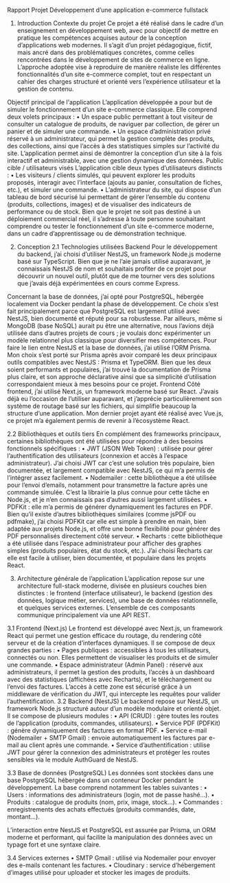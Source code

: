 Rapport Projet 
Développement d’une application e-commerce fullstack


1. Introduction
Contexte du projet
Ce projet a été réalisé dans le cadre d’un enseignement en développement web, avec pour objectif de mettre en pratique les compétences acquises autour de la conception d’applications web modernes. Il s’agit d’un projet pédagogique, fictif, mais ancré dans des problématiques concrètes, comme celles rencontrées dans le développement de sites de commerce en ligne. L’approche adoptée vise à reproduire de manière réaliste les différentes fonctionnalités d’un site e-commerce complet, tout en respectant un cahier des charges structuré et orienté vers l’expérience utilisateur et la gestion de contenu.

Objectif principal de l'application
L’application développée a pour but de simuler le fonctionnement d’un site e-commerce classique. Elle comprend deux volets principaux :
•	Un espace public permettant à tout visiteur de consulter un catalogue de produits, de naviguer par collection, de gérer un panier et de simuler une commande.
•	Un espace d’administration privé réservé à un administrateur, qui permet la gestion complète des produits, des collections, ainsi que l’accès à des statistiques simples sur l’activité du site.
L’application permet ainsi de démontrer la conception d’un site à la fois interactif et administrable, avec une gestion dynamique des données.
Public cible / utilisateurs visés
L’application cible deux types d’utilisateurs distincts :
•	Les visiteurs / clients simulés, qui peuvent explorer les produits proposés, interagir avec l’interface (ajouts au panier, consultation de fiches, etc.), et simuler une commande.
•	L’administrateur du site, qui dispose d’un tableau de bord sécurisé lui permettant de gérer l’ensemble du contenu (produits, collections, images) et de visualiser des indicateurs de performance ou de stock.
Bien que le projet ne soit pas destiné à un déploiement commercial réel, il s’adresse à toute personne souhaitant comprendre ou tester le fonctionnement d’un site e-commerce moderne, dans un cadre d’apprentissage ou de démonstration technique.

2. Conception
2.1 Technologies utilisées
Backend
Pour le développement du backend, j’ai choisi d’utiliser NestJS, un framework Node.js moderne basé sur TypeScript. Bien que je ne l’aie jamais utilisé auparavant, je connaissais NestJS de nom et souhaitais profiter de ce projet pour découvrir un nouvel outil, plutôt que de me tourner vers des solutions que j’avais déjà expérimentées en cours comme Express. 

Concernant la base de données, j’ai opté pour PostgreSQL, hébergée localement via Docker pendant la phase de développement. Ce choix s’est fait principalement parce que PostgreSQL est largement utilisé avec NestJS, bien documenté et réputé pour sa robustesse. Par ailleurs, même si MongoDB (base NoSQL) aurait pu être une alternative, nous l’avions déjà utilisée dans d’autres projets de cours ; je voulais donc expérimenter un modèle relationnel plus classique pour diversifier mes compétences.
Pour faire le lien entre NestJS et la base de données, j’ai utilisé l’ORM Prisma. Mon choix s’est porté sur Prisma après avoir comparé les deux principaux outils compatibles avec NestJS : Prisma et TypeORM. Bien que les deux soient performants et populaires, j’ai trouvé la documentation de Prisma plus claire, et son approche déclarative ainsi que sa simplicité d’utilisation correspondaient mieux à mes besoins pour ce projet.
Frontend
Côté frontend, j’ai utilisé Next.js, un framework moderne basé sur React. J’avais déjà eu l’occasion de l’utiliser auparavant, et j’apprécie particulièrement son système de routage basé sur les fichiers, qui simplifie beaucoup la structure d’une application. Mon dernier projet ayant été réalisé avec Vue.js, ce projet m’a également permis de revenir à l’écosystème React.

2.2 Bibliothèques et outils tiers
En complément des frameworks principaux, certaines bibliothèques ont été utilisées pour répondre à des besoins fonctionnels spécifiques :
•	JWT (JSON Web Token) : utilisée pour gérer l’authentification des utilisateurs (connexion et accès à l’espace administrateur). J’ai choisi JWT car c’est une solution très populaire, bien documentée, et largement compatible avec NestJS, ce qui m’a permis de l’intégrer assez facilement.
•	Nodemailer : cette bibliothèque a été utilisée pour l’envoi d’emails, notamment pour transmettre la facture après une commande simulée. C’est la librairie la plus connue pour cette tâche en Node.js, et je n’en connaissais pas d’autres aussi largement utilisées.
•	PDFKit : elle m’a permis de générer dynamiquement les factures en PDF. Bien qu’il existe d’autres bibliothèques similaires (comme jsPDF ou pdfmake), j’ai choisi PDFKit car elle est simple à prendre en main, bien adaptée aux projets Node.js, et offre une bonne flexibilité pour générer des PDF personnalisés directement côté serveur.
•	Recharts : cette bibliothèque a été utilisée dans l’espace administrateur pour afficher des graphes simples (produits populaires, état du stock, etc.). J’ai choisi Recharts car elle est facile à utiliser, bien documentée, et populaire dans les projets React.

3. Architecture générale de l’application
L’application repose sur une architecture full-stack moderne, divisée en plusieurs couches bien distinctes : le frontend (interface utilisateur), le backend (gestion des données, logique métier, services), une base de données relationnelle, et quelques services externes. L’ensemble de ces composants communique principalement via une API REST.

3.1 Frontend (Next.js)
Le frontend est développé avec Next.js, un framework React qui permet une gestion efficace du routage, du rendering côté serveur et de la création d’interfaces dynamiques. Il se compose de deux grandes parties :
•	Pages publiques : accessibles à tous les utilisateurs, connectés ou non. Elles permettent de visualiser les produits et de simuler une commande.
•	Espace administrateur (Admin Panel) : réservé aux administrateurs, il permet la gestion des produits, l’accès à un dashboard avec des statistiques (affichées avec Recharts), et le téléchargement ou l’envoi des factures.
L’accès à cette zone est sécurisé grâce à un middleware de vérification du JWT, qui intercepte les requêtes pour valider l’authentification.
3.2 Backend (NestJS)
Le backend repose sur NestJS, un framework Node.js structuré autour d’un modèle modulaire et orienté objet. Il se compose de plusieurs modules :
•	API (CRUD) : gère toutes les routes de l’application (produits, commandes, utilisateurs).
•	Service PDF (PDFKit) : génère dynamiquement des factures en format PDF.
•	Service e-mail (Nodemailer + SMTP Gmail) : envoie automatiquement les factures par e-mail au client après une commande.
•	Service d’authentification : utilise JWT pour gérer la connexion des administrateurs et protéger les routes sensibles via le module AuthGuard de NestJS.

3.3 Base de données (PostgreSQL)
Les données sont stockées dans une base PostgreSQL hébergée dans un conteneur Docker pendant le développement. La base comprend notamment les tables suivantes :
•	Users : informations des administrateurs (login, mot de passe hashé…).
•	Produits : catalogue de produits (nom, prix, image, stock…).
•	Commandes : enregistrements des achats effectués (produits commandés, date, montant…).


L’interaction entre NestJS et PostgreSQL est assurée par Prisma, un ORM moderne et performant, qui facilite la manipulation des données avec un typage fort et une syntaxe claire.

3.4 Services externes
•	SMTP Gmail : utilisé via Nodemailer pour envoyer des e-mails contenant les factures.
•	Cloudinary : service d’hébergement d’images utilisé pour uploader et stocker les images de produits.

